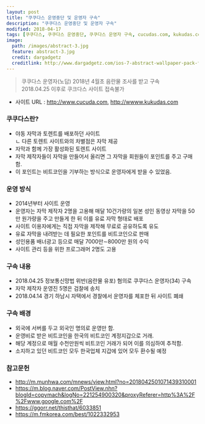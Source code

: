 ```yaml
---
layout: post
title: "쿠쿠다스 운영중단 및 운영자 구속"
description: "쿠쿠다스 운영중단 및 운영자 구속"
modified: 2018-04-17
tags: [쿠쿠다스, 쿠쿠다스 운영중단, 쿠쿠다스 운영자 구속, cucudas.com, kukudas.com]
image:
  path: /images/abstract-3.jpg
  feature: abstract-3.jpg
  credit: dargadgetz
  creditlink: http://www.dargadgetz.com/ios-7-abstract-wallpaper-pack-for-iphone-5-and-ipod-touch-retina/
---
```

> 쿠쿠다스 운영자(노답) 2018년 4월초 음란물 조사를 받고 구속  
> 2018.04.25 이후로 쿠크다스 사이트 접속불가

- 사이트 URL : http://www.cucuda.com, http://wwww.kukudas.com

### 쿠쿠다스란?
  - 야동 자막과 토렌트를 배포하던 사이트  
    ㄴ 다른 토렌트 사이트와의 차별점은 자막 제공
  - 자막과 함께 가장 활성화된 토렌트 사이트
  - 자막 제작자들이 자막을 만들어서 올리면 그 자막을 회원들이 포인트를 주고 구매함.  
  - 이 포인트는 비트코인을 기부하는 방식으로 운영자에게 받을 수 있었음.

### 운영 방식
  - 2014년부터 사이트 운영
  - 운영자는 자막 제작자 2명을 고용해 매달 10건가량의 일본 성인 동영상 자막을 50만 원가량을 주고 만들게 한 뒤 이를 유료 자막 형태로 배포
  - 사이트 이용자에게는 직접 자막을 제작해 무료로 공유하도록 유도  
  - 유료 자막을 내려받는 데 필요한 포인트를 비트코인으로 판매
  - 성인용품 배너광고 등으로 매달 7000만∼8000만 원의 수익
  - 사이트 관리 등을 위한 프로그래머 2명도 고용

### 구속 내용
  - 2018.04.25 정보통신망법 위반(음란물 유포) 혐의로 쿠쿠다스 운영자(34) 구속
  - 자막 제작자 운영진 5명은 검찰에 송치
  - 2018.04.14 경기 하남시 자택에서 경찰에서 운영자를 체포한 뒤 사이트 폐쇄

### 구속 배경
  - 외국에 서버를 두고 외국인 명의로 운영만 함.
  - 운영비로 받은 비트코인을 한국의 비트코인 계정지갑으로 거래.
  - 해당 계정으로 매월 수천만원씩 비트코인 거래가 되어 이를 의심하여 추적함.
  - 소지하고 있던 비트코인 모두 한국업체 지갑에 있어 모두 환수될 예정

### 참고문헌
  - http://m.munhwa.com/mnews/view.html?no=2018042501071439310001
  - https://m.blog.naver.com/PostView.nhn?blogId=copymach&logNo=221254900320&proxyReferer=http%3A%2F%2Fwww.google.com%2F  
  - https://ggorr.net/thisthat/6033851
  - https://m.fmkorea.com/best/1022332953
